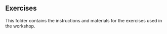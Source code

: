 ## Exercises ##

This folder contains the instructions and materials for the exercises used in the workshop.